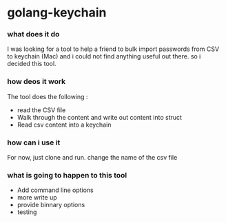 # golang-keychain

### what does it do 

I was looking for a tool to help a friend  to bulk import passwords from CSV to keychain (Mac) and i could not find anything useful out there. so i decided this tool.

### how deos it work

The tool does the following :

- read the CSV file 
- Walk through the content and write out content into struct
- Read csv content into a keychain

### how can i use it

For now, just clone and run. change the name of the csv file 

### what is going to happen to this tool  

- Add command line options 
- more write up
- provide binnary options
- testing




